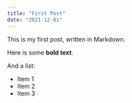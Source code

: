 ```yaml
---
title: "First Post"
date: "2021-12-01"
---
```

This is my first post, written in Markdown.

Here is some **bold text**.

And a list:

* Item 1
* Item 2
* Item 3